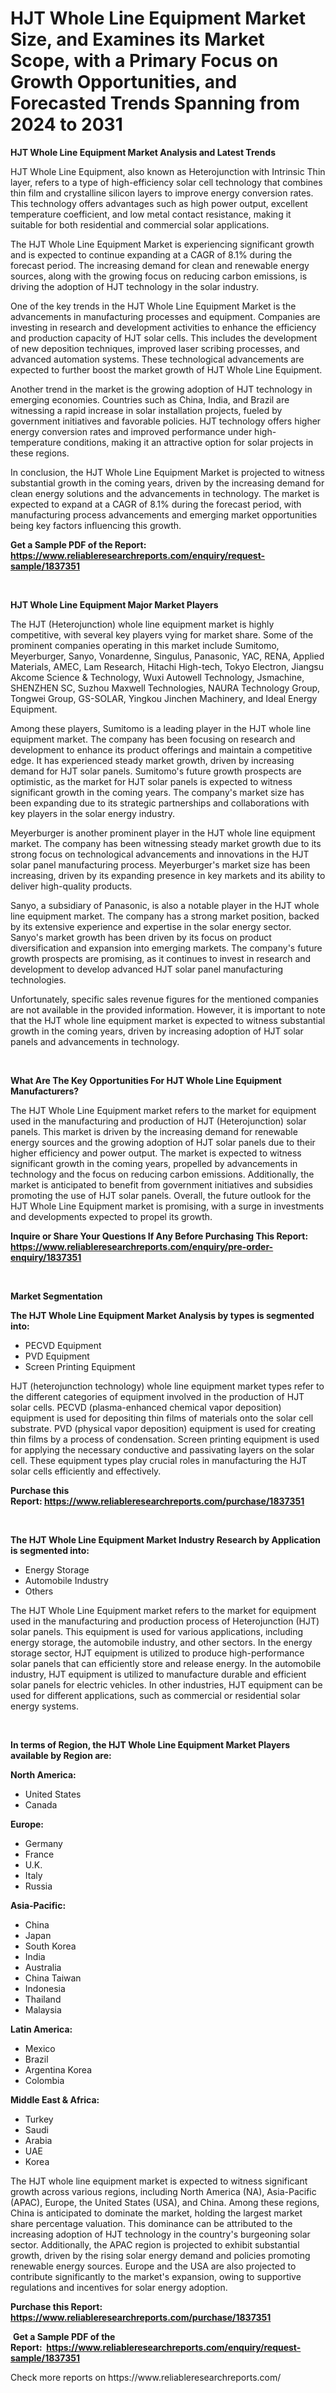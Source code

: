 <p><h1>HJT Whole Line Equipment Market Size, and Examines its Market Scope, with a Primary Focus on Growth Opportunities, and Forecasted Trends Spanning from 2024 to 2031</h1></p><p><strong>HJT Whole Line Equipment Market Analysis and Latest Trends</strong></p>
<p><p>HJT Whole Line Equipment, also known as Heterojunction with Intrinsic Thin layer, refers to a type of high-efficiency solar cell technology that combines thin film and crystalline silicon layers to improve energy conversion rates. This technology offers advantages such as high power output, excellent temperature coefficient, and low metal contact resistance, making it suitable for both residential and commercial solar applications.</p><p>The HJT Whole Line Equipment Market is experiencing significant growth and is expected to continue expanding at a CAGR of 8.1% during the forecast period. The increasing demand for clean and renewable energy sources, along with the growing focus on reducing carbon emissions, is driving the adoption of HJT technology in the solar industry.</p><p>One of the key trends in the HJT Whole Line Equipment Market is the advancements in manufacturing processes and equipment. Companies are investing in research and development activities to enhance the efficiency and production capacity of HJT solar cells. This includes the development of new deposition techniques, improved laser scribing processes, and advanced automation systems. These technological advancements are expected to further boost the market growth of HJT Whole Line Equipment.</p><p>Another trend in the market is the growing adoption of HJT technology in emerging economies. Countries such as China, India, and Brazil are witnessing a rapid increase in solar installation projects, fueled by government initiatives and favorable policies. HJT technology offers higher energy conversion rates and improved performance under high-temperature conditions, making it an attractive option for solar projects in these regions.</p><p>In conclusion, the HJT Whole Line Equipment Market is projected to witness substantial growth in the coming years, driven by the increasing demand for clean energy solutions and the advancements in technology. The market is expected to expand at a CAGR of 8.1% during the forecast period, with manufacturing process advancements and emerging market opportunities being key factors influencing this growth.</p></p>
<p><strong>Get a Sample PDF of the Report:&nbsp; <a href="https://www.reliableresearchreports.com/enquiry/request-sample/1837351">https://www.reliableresearchreports.com/enquiry/request-sample/1837351</a></strong></p>
<p>&nbsp;</p>
<p><strong>HJT Whole Line Equipment Major Market Players</strong></p>
<p><p>The HJT (Heterojunction) whole line equipment market is highly competitive, with several key players vying for market share. Some of the prominent companies operating in this market include Sumitomo, Meyerburger, Sanyo, Vonardenne, Singulus, Panasonic, YAC, RENA, Applied Materials, AMEC, Lam Research, Hitachi High-tech, Tokyo Electron, Jiangsu Akcome Science & Technology, Wuxi Autowell Technology, Jsmachine, SHENZHEN SC, Suzhou Maxwell Technologies, NAURA Technology Group, Tongwei Group, GS-SOLAR, Yingkou Jinchen Machinery, and Ideal Energy Equipment.</p><p>Among these players, Sumitomo is a leading player in the HJT whole line equipment market. The company has been focusing on research and development to enhance its product offerings and maintain a competitive edge. It has experienced steady market growth, driven by increasing demand for HJT solar panels. Sumitomo's future growth prospects are optimistic, as the market for HJT solar panels is expected to witness significant growth in the coming years. The company's market size has been expanding due to its strategic partnerships and collaborations with key players in the solar energy industry.</p><p>Meyerburger is another prominent player in the HJT whole line equipment market. The company has been witnessing steady market growth due to its strong focus on technological advancements and innovations in the HJT solar panel manufacturing process. Meyerburger's market size has been increasing, driven by its expanding presence in key markets and its ability to deliver high-quality products.</p><p>Sanyo, a subsidiary of Panasonic, is also a notable player in the HJT whole line equipment market. The company has a strong market position, backed by its extensive experience and expertise in the solar energy sector. Sanyo's market growth has been driven by its focus on product diversification and expansion into emerging markets. The company's future growth prospects are promising, as it continues to invest in research and development to develop advanced HJT solar panel manufacturing technologies.</p><p>Unfortunately, specific sales revenue figures for the mentioned companies are not available in the provided information. However, it is important to note that the HJT whole line equipment market is expected to witness substantial growth in the coming years, driven by increasing adoption of HJT solar panels and advancements in technology.</p></p>
<p>&nbsp;</p>
<p><strong>What Are The Key Opportunities For HJT Whole Line Equipment Manufacturers?</strong></p>
<p><p>The HJT Whole Line Equipment market refers to the market for equipment used in the manufacturing and production of HJT (Heterojunction) solar panels. This market is driven by the increasing demand for renewable energy sources and the growing adoption of HJT solar panels due to their higher efficiency and power output. The market is expected to witness significant growth in the coming years, propelled by advancements in technology and the focus on reducing carbon emissions. Additionally, the market is anticipated to benefit from government initiatives and subsidies promoting the use of HJT solar panels. Overall, the future outlook for the HJT Whole Line Equipment market is promising, with a surge in investments and developments expected to propel its growth.</p></p>
<p><strong>Inquire or Share Your Questions If Any Before Purchasing This Report: <a href="https://www.reliableresearchreports.com/enquiry/pre-order-enquiry/1837351">https://www.reliableresearchreports.com/enquiry/pre-order-enquiry/1837351</a></strong></p>
<p>&nbsp;</p>
<p><strong>Market Segmentation</strong></p>
<p><strong>The HJT Whole Line Equipment Market Analysis by types is segmented into:</strong></p>
<p><ul><li>PECVD Equipment</li><li>PVD Equipment</li><li>Screen Printing Equipment</li></ul></p>
<p><p>HJT (heterojunction technology) whole line equipment market types refer to the different categories of equipment involved in the production of HJT solar cells. PECVD (plasma-enhanced chemical vapor deposition) equipment is used for depositing thin films of materials onto the solar cell substrate. PVD (physical vapor deposition) equipment is used for creating thin films by a process of condensation. Screen printing equipment is used for applying the necessary conductive and passivating layers on the solar cell. These equipment types play crucial roles in manufacturing the HJT solar cells efficiently and effectively.</p></p>
<p><strong>Purchase this Report:&nbsp;<a href="https://www.reliableresearchreports.com/purchase/1837351">https://www.reliableresearchreports.com/purchase/1837351</a></strong></p>
<p>&nbsp;</p>
<p><strong>The HJT Whole Line Equipment Market Industry Research by Application is segmented into:</strong></p>
<p><ul><li>Energy Storage</li><li>Automobile Industry</li><li>Others</li></ul></p>
<p><p>The HJT Whole Line Equipment market refers to the market for equipment used in the manufacturing and production process of Heterojunction (HJT) solar panels. This equipment is used for various applications, including energy storage, the automobile industry, and other sectors. In the energy storage sector, HJT equipment is utilized to produce high-performance solar panels that can efficiently store and release energy. In the automobile industry, HJT equipment is utilized to manufacture durable and efficient solar panels for electric vehicles. In other industries, HJT equipment can be used for different applications, such as commercial or residential solar energy systems.</p></p>
<p>&nbsp;</p>
<p><strong>In terms of Region, the HJT Whole Line Equipment Market Players available by Region are:</strong></p>
<p>
    <p> <strong> North America: </strong>
        <ul>
            <li>United States</li>
            <li>Canada</li>
        </ul>
        </p> 
    <p> <strong> Europe: </strong>
        <ul>
            <li>Germany</li>
            <li>France</li>
            <li>U.K.</li>
            <li>Italy</li>
            <li>Russia</li>
        </ul>
        </p> 
    <p> <strong> Asia-Pacific: </strong>
        <ul>
            <li>China</li>
            <li>Japan</li>
            <li>South Korea</li>
            <li>India</li>
            <li>Australia</li>
            <li>China Taiwan</li>
            <li>Indonesia</li>
            <li>Thailand</li>
            <li>Malaysia</li>
        </ul>
        </p> 
    <p> <strong> Latin America: </strong>
        <ul>
            <li>Mexico</li>
            <li>Brazil</li>
            <li>Argentina Korea</li>
            <li>Colombia</li>
        </ul>
        </p> 
    <p> <strong> Middle East & Africa: </strong>
        <ul>
            <li>Turkey</li>
            <li>Saudi</li>
            <li>Arabia</li>
            <li>UAE</li>
            <li>Korea</li>
        </ul>
    </p>
    </p>
<p><p>The HJT whole line equipment market is expected to witness significant growth across various regions, including North America (NA), Asia-Pacific (APAC), Europe, the United States (USA), and China. Among these regions, China is anticipated to dominate the market, holding the largest market share percentage valuation. This dominance can be attributed to the increasing adoption of HJT technology in the country's burgeoning solar sector. Additionally, the APAC region is projected to exhibit substantial growth, driven by the rising solar energy demand and policies promoting renewable energy sources. Europe and the USA are also projected to contribute significantly to the market's expansion, owing to supportive regulations and incentives for solar energy adoption.</p></p>
<p><strong>Purchase this Report: <a href="https://www.reliableresearchreports.com/purchase/1837351">https://www.reliableresearchreports.com/purchase/1837351</a></strong></p>
<p>&nbsp;<strong>Get a Sample PDF of the Report:&nbsp;&nbsp;<a href="https://www.reliableresearchreports.com/enquiry/request-sample/1837351">https://www.reliableresearchreports.com/enquiry/request-sample/1837351</a></strong></p>
<p><strong></strong></p>
<p>Check more reports on https://www.reliableresearchreports.com/</p>